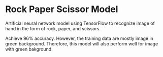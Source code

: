 # Rock Paper Scissor Model

Artificial neural network model using TensorFlow to recognize image of hand in the form of rock, paper, and scissors.

Achieve 96% accuracy. However, the training data are mostly image in green background. Therefore, this model will also perform well for image with green bakground.
